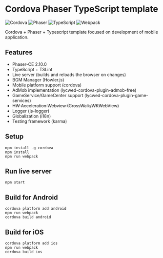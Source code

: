 # Cordova Phaser TypeScript template

![Cordova](http://i.imgur.com/HNRXZ0o.png)
![Phaser](http://i.imgur.com/9M26w5m.png)
![TypeScript](http://i.imgur.com/5MWne89.png)
![Webpack](http://i.imgur.com/HFApsAJ.png)

Cordova + Phaser + Typescript template focused on development of mobile
application.

## Features

- Phaser-CE 2.10.0
- TypeScript + TSLint
- Live server (builds and reloads the browser on changes)
- BGM Manager (Howler.js)
- Mobile platform support (cordova)
- AdMob implementation (lycwed-cordova-plugin-admob-free)
- GameService/GameCenter support (lycwed-cordova-plugin-game-services)
- ~~HW Acceleration Webview (CrossWalk/WKWebView)~~
- Logger (js-logger)
- Globalization (i18n)
- Testing framework (karma)

## Setup

```
npm install -g cordova
npm install
npm run webpack
```

## Run live server

```
npm start
```

## Build for Android

```
cordova platform add android
npm run webpack
cordova build android
```

## Build for iOS

```
cordova platform add ios
npm run webpack
cordova build ios
```
